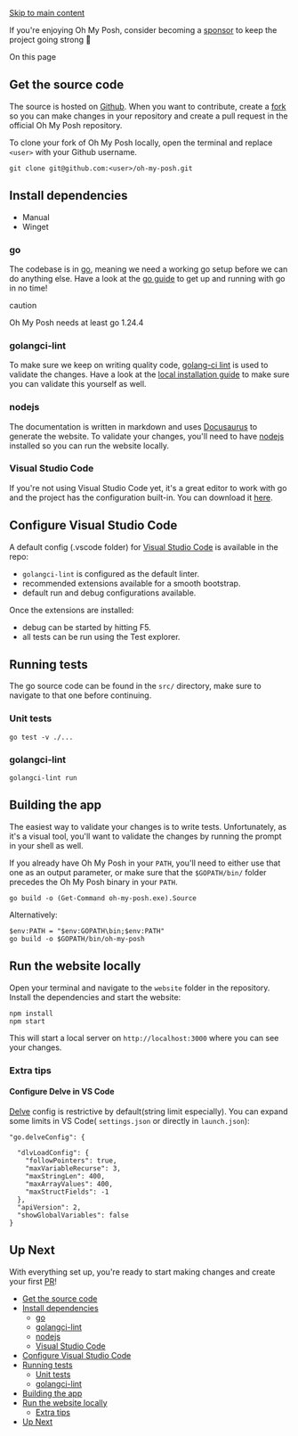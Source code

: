 [Skip to main content](https://ohmyposh.dev/docs/contributing/started#__docusaurus_skipToContent_fallback)

If you're enjoying Oh My Posh, consider becoming a [sponsor](https://github.com/sponsors/JanDeDobbeleer) to keep the project going strong 💪

On this page

## Get the source code [​](https://ohmyposh.dev/docs/contributing/started\#get-the-source-code "Direct link to Get the source code")

The source is hosted on [Github](https://github.com/JanDeDobbeleer/oh-my-posh). When you want to contribute, create a [fork](https://guides.github.com/activities/forking/) so you can make changes in
your repository and create a pull request in the official Oh My Posh repository.

To clone your fork of Oh My Posh locally, open the terminal and replace `<user>` with your Github username.

```codeBlockLines_e6Vv
git clone git@github.com:<user>/oh-my-posh.git

```

## Install dependencies [​](https://ohmyposh.dev/docs/contributing/started\#install-dependencies "Direct link to Install dependencies")

- Manual
- Winget

### go [​](https://ohmyposh.dev/docs/contributing/started\#go "Direct link to go")

The codebase is in [go](https://go.dev/), meaning we need a working go setup before we can do anything else.
Have a look at the [go guide](https://go.dev/doc/) to get up and running with go in no time!

caution

Oh My Posh needs at least go 1.24.4

### golangci-lint [​](https://ohmyposh.dev/docs/contributing/started\#golangci-lint "Direct link to golangci-lint")

To make sure we keep on writing quality code, [golang-ci lint](https://golangci-lint.run/) is used to validate the changes.
Have a look at the [local installation guide](https://golangci-lint.run/welcome/install/#local-installation) to make sure you can validate this yourself as well.

### nodejs [​](https://ohmyposh.dev/docs/contributing/started\#nodejs "Direct link to nodejs")

The documentation is written in markdown and uses [Docusaurus](https://docusaurus.io/) to generate the website. To validate your
changes, you'll need to have [nodejs](https://nodejs.org/en/download/) installed so you can run the website locally.

### Visual Studio Code [​](https://ohmyposh.dev/docs/contributing/started\#visual-studio-code "Direct link to Visual Studio Code")

If you're not using Visual Studio Code yet, it's a great editor to work with go and the project has the configuration built-in.
You can download it [here](https://code.visualstudio.com/).

## Configure Visual Studio Code [​](https://ohmyposh.dev/docs/contributing/started\#configure-visual-studio-code "Direct link to Configure Visual Studio Code")

A default config (.vscode folder) for [Visual Studio Code](https://code.visualstudio.com/) is available in the repo:

- `golangci-lint` is configured as the default linter.
- recommended extensions available for a smooth bootstrap.
- default run and debug configurations available.

Once the extensions are installed:

- debug can be started by hitting F5.
- all tests can be run using the Test explorer.

## Running tests [​](https://ohmyposh.dev/docs/contributing/started\#running-tests "Direct link to Running tests")

The go source code can be found in the `src/` directory, make sure to navigate to that one before continuing.

### Unit tests [​](https://ohmyposh.dev/docs/contributing/started\#unit-tests "Direct link to Unit tests")

```codeBlockLines_e6Vv
go test -v ./...

```

### golangci-lint [​](https://ohmyposh.dev/docs/contributing/started\#golangci-lint-1 "Direct link to golangci-lint")

```codeBlockLines_e6Vv
golangci-lint run

```

## Building the app [​](https://ohmyposh.dev/docs/contributing/started\#building-the-app "Direct link to Building the app")

The easiest way to validate your changes is to write tests. Unfortunately, as it's a visual tool, you'll want to validate
the changes by running the prompt in your shell as well.

If you already have Oh My Posh in your `PATH`, you'll need to either use that one as an output parameter, or make sure
that the `$GOPATH/bin/` folder precedes the Oh My Posh binary in your `PATH`.

```codeBlockLines_e6Vv
go build -o (Get-Command oh-my-posh.exe).Source

```

Alternatively:

```codeBlockLines_e6Vv
$env:PATH = "$env:GOPATH\bin;$env:PATH"
go build -o $GOPATH/bin/oh-my-posh

```

## Run the website locally [​](https://ohmyposh.dev/docs/contributing/started\#run-the-website-locally "Direct link to Run the website locally")

Open your terminal and navigate to the `website` folder in the repository. Install the dependencies and start the website:

```codeBlockLines_e6Vv
npm install
npm start

```

This will start a local server on `http://localhost:3000` where you can see your changes.

### Extra tips [​](https://ohmyposh.dev/docs/contributing/started\#extra-tips "Direct link to Extra tips")

#### Configure Delve in VS Code [​](https://ohmyposh.dev/docs/contributing/started\#configure-delve-in-vs-code "Direct link to Configure Delve in VS Code")

[Delve](https://github.com/go-delve/delve) config is restrictive by default(string limit especially). You can expand some limits in VS Code( `settings.json` or directly in `launch.json`):

```codeBlockLines_e6Vv
"go.delveConfig": {

  "dlvLoadConfig": {
    "followPointers": true,
    "maxVariableRecurse": 3,
    "maxStringLen": 400,
    "maxArrayValues": 400,
    "maxStructFields": -1
  },
  "apiVersion": 2,
  "showGlobalVariables": false
}

```

## Up Next [​](https://ohmyposh.dev/docs/contributing/started\#up-next "Direct link to Up Next")

With everything set up, you're ready to start making changes and create your first [PR](https://github.com/JanDeDobbeleer/oh-my-posh/pulls)!

- [Get the source code](https://ohmyposh.dev/docs/contributing/started#get-the-source-code)
- [Install dependencies](https://ohmyposh.dev/docs/contributing/started#install-dependencies)
  - [go](https://ohmyposh.dev/docs/contributing/started#go)
  - [golangci-lint](https://ohmyposh.dev/docs/contributing/started#golangci-lint)
  - [nodejs](https://ohmyposh.dev/docs/contributing/started#nodejs)
  - [Visual Studio Code](https://ohmyposh.dev/docs/contributing/started#visual-studio-code)
- [Configure Visual Studio Code](https://ohmyposh.dev/docs/contributing/started#configure-visual-studio-code)
- [Running tests](https://ohmyposh.dev/docs/contributing/started#running-tests)
  - [Unit tests](https://ohmyposh.dev/docs/contributing/started#unit-tests)
  - [golangci-lint](https://ohmyposh.dev/docs/contributing/started#golangci-lint-1)
- [Building the app](https://ohmyposh.dev/docs/contributing/started#building-the-app)
- [Run the website locally](https://ohmyposh.dev/docs/contributing/started#run-the-website-locally)
  - [Extra tips](https://ohmyposh.dev/docs/contributing/started#extra-tips)
- [Up Next](https://ohmyposh.dev/docs/contributing/started#up-next)